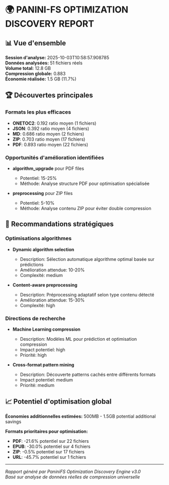 # 🌍 PANINI-FS OPTIMIZATION DISCOVERY REPORT

## 📊 Vue d'ensemble

**Session d'analyse:** 2025-10-03T10:58:57.908785  
**Données analysées:** 51 fichiers réels  
**Volume total:** 12.8 GB  
**Compression globale:** 0.883  
**Économie réalisée:** 1.5 GB (11.7%)

## 🏆 Découvertes principales

### Formats les plus efficaces
- **ONETOC2**: 0.192 ratio moyen (1 fichiers)
- **JSON**: 0.392 ratio moyen (4 fichiers)
- **MD**: 0.686 ratio moyen (2 fichiers)
- **ZIP**: 0.703 ratio moyen (17 fichiers)
- **PDF**: 0.893 ratio moyen (22 fichiers)

### Opportunités d'amélioration identifiées

- **algorithm_upgrade** pour PDF files
  - Potentiel: 15-25%
  - Méthode: Analyse structure PDF pour optimisation spécialisée

- **preprocessing** pour ZIP files
  - Potentiel: 5-10%
  - Méthode: Analyse contenu ZIP pour éviter double compression


## 🚀 Recommandations stratégiques

### Optimisations algorithmes
- **Dynamic algorithm selection**
  - Description: Sélection automatique algorithme optimal basée sur prédictions
  - Amélioration attendue: 10-20%
  - Complexité: medium

- **Content-aware preprocessing**
  - Description: Préprocessing adaptatif selon type contenu détecté
  - Amélioration attendue: 15-30%
  - Complexité: high


### Directions de recherche

- **Machine Learning compression**
  - Description: Modèles ML pour prédiction et optimisation compression
  - Impact potentiel: high
  - Priorité: high

- **Cross-format pattern mining**
  - Description: Découverte patterns cachés entre différents formats
  - Impact potentiel: medium
  - Priorité: medium


## 📈 Potentiel d'optimisation global

**Économies additionnelles estimées:** 500MB - 1.5GB potential additional savings

**Formats prioritaires pour optimisation:**
- **PDF**: -21.6% potentiel sur 22 fichiers
- **EPUB**: -30.0% potentiel sur 4 fichiers
- **ZIP**: -0.5% potentiel sur 17 fichiers
- **URL**: -45.7% potentiel sur 1 fichiers

---

*Rapport généré par PaniniFS Optimization Discovery Engine v3.0*  
*Basé sur analyse de données réelles de compression universelle*
